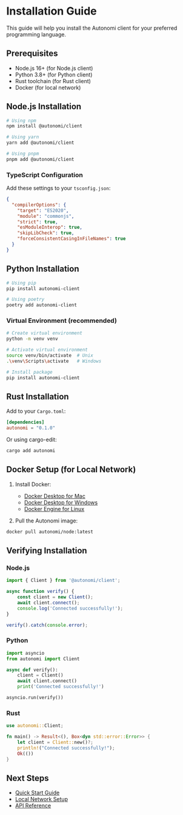 # Installation Guide

This guide will help you install the Autonomi client for your preferred programming language.

## Prerequisites

- Node.js 16+ (for Node.js client)
- Python 3.8+ (for Python client)
- Rust toolchain (for Rust client)
- Docker (for local network)

## Node.js Installation

```bash
# Using npm
npm install @autonomi/client

# Using yarn
yarn add @autonomi/client

# Using pnpm
pnpm add @autonomi/client
```

### TypeScript Configuration

Add these settings to your `tsconfig.json`:

```json
{
  "compilerOptions": {
    "target": "ES2020",
    "module": "commonjs",
    "strict": true,
    "esModuleInterop": true,
    "skipLibCheck": true,
    "forceConsistentCasingInFileNames": true
  }
}
```

## Python Installation

```bash
# Using pip
pip install autonomi-client

# Using poetry
poetry add autonomi-client
```

### Virtual Environment (recommended)

```bash
# Create virtual environment
python -m venv venv

# Activate virtual environment
source venv/bin/activate  # Unix
.\venv\Scripts\activate   # Windows

# Install package
pip install autonomi-client
```

## Rust Installation

Add to your `Cargo.toml`:

```toml
[dependencies]
autonomi = "0.1.0"
```

Or using cargo-edit:

```bash
cargo add autonomi
```

## Docker Setup (for Local Network)

1. Install Docker:
   - [Docker Desktop for Mac](https://docs.docker.com/desktop/mac/install/)
   - [Docker Desktop for Windows](https://docs.docker.com/desktop/windows/install/)
   - [Docker Engine for Linux](https://docs.docker.com/engine/install/)

2. Pull the Autonomi image:

```bash
docker pull autonomi/node:latest
```

## Verifying Installation

### Node.js

```typescript
import { Client } from '@autonomi/client';

async function verify() {
    const client = new Client();
    await client.connect();
    console.log('Connected successfully!');
}

verify().catch(console.error);
```

### Python

```python
import asyncio
from autonomi import Client

async def verify():
    client = Client()
    await client.connect()
    print('Connected successfully!')

asyncio.run(verify())
```

### Rust

```rust
use autonomi::Client;

fn main() -> Result<(), Box<dyn std::error::Error>> {
    let client = Client::new()?;
    println!("Connected successfully!");
    Ok(())
}
```

## Next Steps

- [Quick Start Guide](quickstart.md)
- [Local Network Setup](../guides/local_network.md)
- [API Reference](../api/README.md)
